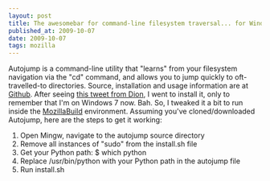 ```yaml
---
layout: post
title: The awesomebar for command-line filesystem traversal... for Windows
published_at: 2009-10-07
date: 2009-10-07
tags: mozilla
---
```


Autojump is a command-line utility that "learns" from your filesystem navigation via the "cd" command, and allows you to jump quickly to oft-travelled-to directories. Source, installation and usage information are at [Github](http://github.com/joelthelion/autojump). After seeing [this tweet from Dion](http://twitter.com/dalmaer/statuses/4685018591), I went to install it, only to remember that I'm on Windows 7 now. Bah. So, I tweaked it a bit to run inside the [MozillaBuild](https://developer.mozilla.org/En/Windows_Build_Prerequisites#MozillaBuild) environment. Assuming you've cloned/downloaded Autojump, here are the steps to get it working:

1.  Open Mingw, navigate to the autojump source directory
2.  Remove all instances of "sudo" from the install.sh file
3.  Get your Python path: $ which python
4.  Replace /usr/bin/python with your Python path in the autojump file
5.  Run install.sh
